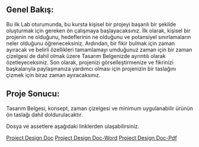 ## Genel Bakış:

Bu ilk Lab oturumunda, bu kursta kişisel bir projeyi başarılı bir şekilde oluşturmak için gereken ön çalışmaya başlayacaksınız. İlk olarak, kişisel bir projenin ne olduğunu, hedeflerinin ne olduğunu ve potansiyel sınırlamaların neler olduğunu öğreneceksiniz. Ardından, bir fikir bulmak için zaman ayıracak ve belirli özellikleri tamamlamayı umduğunuz zaman için bir zaman çizelgesi de dahil olmak üzere Tasarım Belgenizde ayrıntılı olarak özetleyeceksiniz. Son olarak, projenizi görselleştirmenize ve fikrinizi başkalarıyla paylaşmanıza yardımcı olması için projenizin bir taslağını çizmek için biraz zaman ayıracaksınız.

## Proje Sonucu:
Tasarım Belgesi, konsept, zaman çizelgesi ve minimum uygulanabilir ürünün ön taslağı dahil doldurulacaktır.

Dosya ve assetlere aşağıdaki linklerden ulaşabilirsiniz.

[Project Design Doc](https://docs.google.com/document/d/1FR-GYr2hL67d6MleWTTP-mXfCHVZTM1Mko77MFodxFg/copy)
[Project Design Doc-Word](https://drive.google.com/file/d/1eAZU_Qm1S4azJTRe48i5tYdi4rDnxJvx/view?usp=sharing)
[Project Design Doc-Pdf](https://docs.google.com/document/d/15JsZR9wJ7qWS07ab4mHSGaYzSUc-hp7W/edit?usp=sharing&ouid=105620304610030322629&rtpof=true&sd=true)
